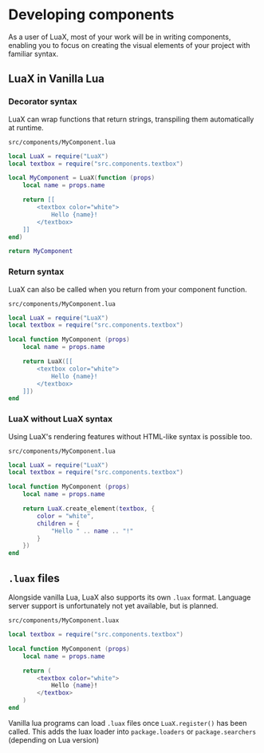 # Developing components

As a user of LuaX, most of your work will be in writing components, enabling you
to focus on creating the visual elements of your project with familiar syntax.

## LuaX in Vanilla Lua

### Decorator syntax

LuaX can wrap functions that return strings, transpiling them automatically at
runtime.

`src/components/MyComponent.lua`
```lua
local LuaX = require("LuaX")
local textbox = require("src.components.textbox")

local MyComponent = LuaX(function (props)
    local name = props.name

    return [[
        <textbox color="white">
            Hello {name}!
        </textbox>
    ]]
end)

return MyComponent
```

### Return syntax

LuaX can also be called when you return from your component function.

`src/components/MyComponent.lua`
```lua
local LuaX = require("LuaX")
local textbox = require("src.components.textbox")

local function MyComponent (props)
    local name = props.name

    return LuaX([[
        <textbox color="white">
            Hello {name}!
        </textbox>
    ]])
end
```

### LuaX without LuaX syntax

Using LuaX's rendering features without HTML-like syntax is possible too.

`src/components/MyComponent.lua`
```lua
local LuaX = require("LuaX")
local textbox = require("src.components.textbox")

local function MyComponent (props)
    local name = props.name

    return LuaX.create_element(textbox, {
        color = "white",
        children = {
            "Hello " .. name .. "!"
        }
    })
end
```

## `.luax` files

Alongside vanilla Lua, LuaX also supports its own `.luax` format. Language
server support is unfortunately not yet available, but is planned.

`src/components/MyComponent.luax`
```lua
local textbox = require("src.components.textbox")

local function MyComponent (props)
    local name = props.name

    return (
        <textbox color="white">
            Hello {name}!
        </textbox>
    )
end
```

Vanilla lua programs can load `.luax` files once `LuaX.register()` has been
called. This adds the luax loader into `package.loaders` or `package.searchers`
(depending on Lua version) 